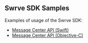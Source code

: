 Swrve SDK Samples
-----------------
Examples of usage of the Swrve SDK:
- [Message Center API (Swift)](samples/Swift/MessageCenterSample)
- [Message Center API (Objective-C)](samples/Objective-C/MessageCenterSample)

